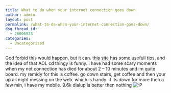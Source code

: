 ```yaml
---
title: What to do when your internet connection goes down
author: admin
layout: post
permalink: /what-to-do-when-your-internet-connection-goes-down/
dsq_thread_id:
  - 26006923
categories:
  - Uncategorized
---
```

God forbid this would happen, but it can. [this site][1] has some usefull tips. and the idea of that AOL cd thingy is funny. i have had some scary moments when my net connection has died for about 2 &#8211; 10 minutes and im quite board. my remidy for this is coffee. go down stairs, get coffee and then your up all night messing on the web. which is handy. if its down for more then a few min, i have my mobile. 9.6k dialup is better then nothing <img src="http://blog.lotas-smartman.net/wp-includes/images/smilies/icon_razz.gif" alt=":P" class="wp-smiley" />

 [1]: http://www.thetoque.net/031118/internetdown.htm